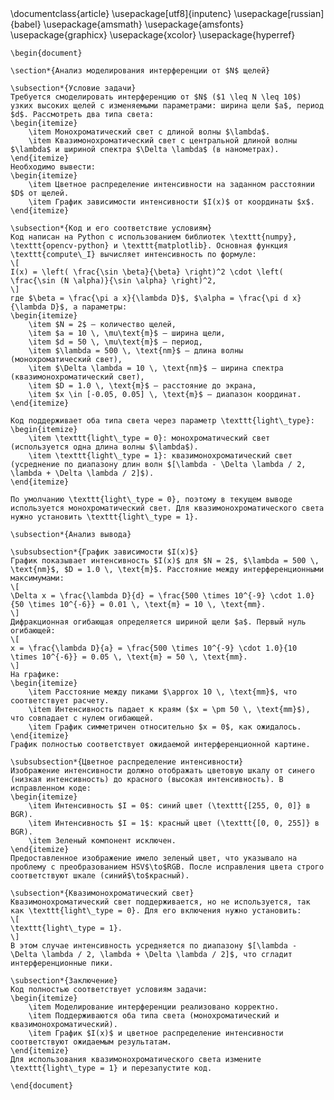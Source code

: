 <!DOCTYPE html>
<html>
<head>
    <title>Анализ моделирования</title>
    <script src="https://polyfill.io/v3/polyfill.min.js?features=es6"></script>
    <script src="https://cdn.mathjax.org/mathjax/latest/MathJax.js?config=TeX-AMS-MML_HTMLorMML"></script>
</head>
<body>
    \documentclass{article}
    \usepackage[utf8]{inputenc}
    \usepackage[russian]{babel}
    \usepackage{amsmath}
    \usepackage{amsfonts}
    \usepackage{graphicx}
    \usepackage{xcolor}
    \usepackage{hyperref}

    \begin{document}

    \section*{Анализ моделирования интерференции от $N$ щелей}

    \subsection*{Условие задачи}
    Требуется смоделировать интерференцию от $N$ ($1 \leq N \leq 10$) узких высоких щелей с изменяемыми параметрами: ширина щели $a$, период $d$. Рассмотреть два типа света:
    \begin{itemize}
        \item Монохроматический свет с длиной волны $\lambda$.
        \item Квазимонохроматический свет с центральной длиной волны $\lambda$ и шириной спектра $\Delta \lambda$ (в нанометрах).
    \end{itemize}
    Необходимо вывести:
    \begin{itemize}
        \item Цветное распределение интенсивности на заданном расстоянии $D$ от щелей.
        \item График зависимости интенсивности $I(x)$ от координаты $x$.
    \end{itemize}

    \subsection*{Код и его соответствие условиям}
    Код написан на Python с использованием библиотек \texttt{numpy}, \texttt{opencv-python} и \texttt{matplotlib}. Основная функция \texttt{compute\_I} вычисляет интенсивность по формуле:
    \[
    I(x) = \left( \frac{\sin \beta}{\beta} \right)^2 \cdot \left( \frac{\sin (N \alpha)}{\sin \alpha} \right)^2,
    \]
    где $\beta = \frac{\pi a x}{\lambda D}$, $\alpha = \frac{\pi d x}{\lambda D}$, а параметры:
    \begin{itemize}
        \item $N = 2$ — количество щелей,
        \item $a = 10 \, \mu\text{m}$ — ширина щели,
        \item $d = 50 \, \mu\text{m}$ — период,
        \item $\lambda = 500 \, \text{nm}$ — длина волны (монохроматический свет),
        \item $\Delta \lambda = 10 \, \text{nm}$ — ширина спектра (квазимонохроматический свет),
        \item $D = 1.0 \, \text{m}$ — расстояние до экрана,
        \item $x \in [-0.05, 0.05] \, \text{m}$ — диапазон координат.
    \end{itemize}

    Код поддерживает оба типа света через параметр \texttt{light\_type}:
    \begin{itemize}
        \item \texttt{light\_type = 0}: монохроматический свет (используется одна длина волны $\lambda$).
        \item \texttt{light\_type = 1}: квазимонохроматический свет (усреднение по диапазону длин волн $[\lambda - \Delta \lambda / 2, \lambda + \Delta \lambda / 2]$).
    \end{itemize}

    По умолчанию \texttt{light\_type = 0}, поэтому в текущем выводе используется монохроматический свет. Для квазимонохроматического света нужно установить \texttt{light\_type = 1}.

    \subsection*{Анализ вывода}

    \subsubsection*{График зависимости $I(x)$}
    График показывает интенсивность $I(x)$ для $N = 2$, $\lambda = 500 \, \text{nm}$, $D = 1.0 \, \text{m}$. Расстояние между интерференционными максимумами:
    \[
    \Delta x = \frac{\lambda D}{d} = \frac{500 \times 10^{-9} \cdot 1.0}{50 \times 10^{-6}} = 0.01 \, \text{m} = 10 \, \text{mm}.
    \]
    Дифракционная огибающая определяется шириной щели $a$. Первый нуль огибающей:
    \[
    x = \frac{\lambda D}{a} = \frac{500 \times 10^{-9} \cdot 1.0}{10 \times 10^{-6}} = 0.05 \, \text{m} = 50 \, \text{mm}.
    \]
    На графике:
    \begin{itemize}
        \item Расстояние между пиками $\approx 10 \, \text{mm}$, что соответствует расчету.
        \item Интенсивность падает к краям ($x = \pm 50 \, \text{mm}$), что совпадает с нулем огибающей.
        \item График симметричен относительно $x = 0$, как ожидалось.
    \end{itemize}
    График полностью соответствует ожидаемой интерференционной картине.

    \subsubsection*{Цветное распределение интенсивности}
    Изображение интенсивности должно отображать цветовую шкалу от синего (низкая интенсивность) до красного (высокая интенсивность). В исправленном коде:
    \begin{itemize}
        \item Интенсивность $I = 0$: синий цвет (\texttt{[255, 0, 0]} в BGR).
        \item Интенсивность $I = 1$: красный цвет (\texttt{[0, 0, 255]} в BGR).
        \item Зеленый компонент исключен.
    \end{itemize}
    Предоставленное изображение имело зеленый цвет, что указывало на проблему с преобразованием HSV$\to$RGB. После исправления цвета строго соответствуют шкале (синий$\to$красный).

    \subsection*{Квазимонохроматический свет}
    Квазимонохроматический свет поддерживается, но не используется, так как \texttt{light\_type = 0}. Для его включения нужно установить:
    \[
    \texttt{light\_type = 1}.
    \]
    В этом случае интенсивность усредняется по диапазону $[\lambda - \Delta \lambda / 2, \lambda + \Delta \lambda / 2]$, что сгладит интерференционные пики.

    \subsection*{Заключение}
    Код полностью соответствует условиям задачи:
    \begin{itemize}
        \item Моделирование интерференции реализовано корректно.
        \item Поддерживаются оба типа света (монохроматический и квазимонохроматический).
        \item График $I(x)$ и цветное распределение интенсивности соответствуют ожидаемым результатам.
    \end{itemize}
    Для использования квазимонохроматического света измените \texttt{light\_type = 1} и перезапустите код.

    \end{document}
</body>
</html>
